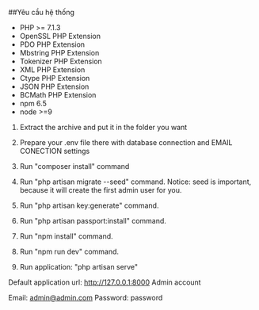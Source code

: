 
##Yêu cầu hệ thống 
- PHP >= 7.1.3
- OpenSSL PHP Extension
- PDO PHP Extension
- Mbstring PHP Extension
- Tokenizer PHP Extension
- XML PHP Extension
- Ctype PHP Extension
- JSON PHP Extension
- BCMath PHP Extension
- npm 6.5
- node >=9

1. Extract the archive and put it in the folder you want

2. Prepare your .env file there with database connection and EMAIL CONECTION settings

3. Run "composer install" command

4. Run "php artisan migrate --seed" command. Notice: seed is important, because it will create the first admin user for you.

5. Run "php artisan key:generate" command.

6. Run "php artisan passport:install" command.

7. Run "npm install" command.

8. Run "npm run dev" command.

9. Run application: "php artisan serve"

Default application url: http://127.0.0.1:8000
Admin account

Email: admin@admin.com
Password: password


